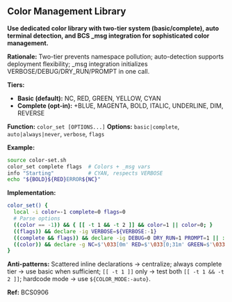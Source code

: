 ## Color Management Library

**Use dedicated color library with two-tier system (basic/complete), auto terminal detection, and BCS _msg integration for sophisticated color management.**

**Rationale:** Two-tier prevents namespace pollution; auto-detection supports deployment flexibility; _msg integration initializes VERBOSE/DEBUG/DRY_RUN/PROMPT in one call.

**Tiers:**
- **Basic (default):** NC, RED, GREEN, YELLOW, CYAN
- **Complete (opt-in):** +BLUE, MAGENTA, BOLD, ITALIC, UNDERLINE, DIM, REVERSE

**Function:** `color_set [OPTIONS...]`
**Options:** `basic|complete`, `auto|always|never`, `verbose`, `flags`

**Example:**
```bash
source color-set.sh
color_set complete flags  # Colors + _msg vars
info "Starting"           # CYAN, respects VERBOSE
echo "${BOLD}${RED}ERROR${NC}"
```

**Implementation:**
```bash
color_set() {
  local -i color=-1 complete=0 flags=0
  # Parse options
  ((color == -1)) && { [[ -t 1 && -t 2 ]] && color=1 || color=0; }
  ((flags)) && declare -ig VERBOSE=${VERBOSE:-1}
  ((complete && flags)) && declare -ig DEBUG=0 DRY_RUN=1 PROMPT=1 || :
  ((color)) && declare -g NC=$'\033[0m' RED=$'\033[0;31m' GREEN=$'\033[0;32m' YELLOW=$'\033[0;33m' CYAN=$'\033[0;36m' || declare -g NC='' RED='' GREEN='' YELLOW='' CYAN=''
}
```

**Anti-patterns:** Scattered inline declarations → centralize; always complete tier → use basic when sufficient; `[[ -t 1 ]]` only → test both `[[ -t 1 && -t 2 ]]`; hardcode mode → use `${COLOR_MODE:-auto}`.

**Ref:** BCS0906
